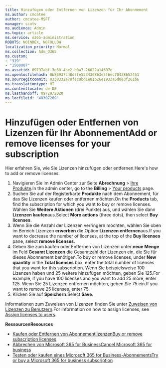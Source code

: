 ```yaml
---
title: Hinzufügen oder Entfernen von Lizenzen für Ihr Abonnement
ms.author: cmcatee
author: cmcatee-MSFT
manager: scotv
ms.audience: Admin
ms.topic: article
ms.service: o365-administration
ROBOTS: NOINDEX, NOFOLLOW
localization_priority: Normal
ms.collection: Adm_O365
ms.custom:
- "319"
- "1500007"
ms.assetid: 69797abf-3e60-4be2-b0a7-26022a14397e
ms.openlocfilehash: 0b86937c48d7fe553436863e5f6ec70438652451
ms.sourcegitcommit: 0338332a70fec9bd1e81b26e1933a5d0e3f261b6
ms.translationtype: MT
ms.contentlocale: de-DE
ms.lasthandoff: 09/29/2020
ms.locfileid: "48307269"
---
```

# <a name="add-or-remove-licenses-for-your-subscription"></a><span data-ttu-id="f5a65-102">Hinzufügen oder Entfernen von Lizenzen für Ihr Abonnement</span><span class="sxs-lookup"><span data-stu-id="f5a65-102">Add or remove licenses for your subscription</span></span>

<span data-ttu-id="f5a65-103">Hier erfahren Sie, wie Sie Lizenzen hinzufügen oder entfernen.</span><span class="sxs-lookup"><span data-stu-id="f5a65-103">Here's how to add or remove licenses.</span></span>
  
1. <span data-ttu-id="f5a65-104">Navigieren Sie im Admin Center zur Seite **Abrechnung** > [Ihre Produkte](https://go.microsoft.com/fwlink/p/?linkid=842054).</span><span class="sxs-lookup"><span data-stu-id="f5a65-104">In the admin center, go to the **Billing** > [Your products](https://go.microsoft.com/fwlink/p/?linkid=842054) page.</span></span>
2. <span data-ttu-id="f5a65-105">Suchen Sie auf der Registerkarte **Produkte** nach dem Abonnement, für das Sie Lizenzen kaufen oder entfernen möchten.</span><span class="sxs-lookup"><span data-stu-id="f5a65-105">On the **Products** tab, find the subscription for which you want to buy or remove licenses.</span></span> <span data-ttu-id="f5a65-106">Wählen Sie **Weitere Aktionen** (drei Punkte) aus, und wählen Sie dann **Lizenzen kaufen**aus.</span><span class="sxs-lookup"><span data-stu-id="f5a65-106">Select **More actions** (three dots), then select **Buy licenses**.</span></span>
3. <span data-ttu-id="f5a65-107">Wenn Sie die Anzahl der Lizenzen verringern möchten, wählen Sie oben im Bereich Lizenzen **erwerben** die Option **Lizenzen entfernen**aus.</span><span class="sxs-lookup"><span data-stu-id="f5a65-107">If you want to decrease the number of licenses, at the top of the **Buy licenses** pane, select **remove licenses**.</span></span>
4. <span data-ttu-id="f5a65-108">Geben Sie zum kaufen oder Entfernen von Lizenzen unter **neue Menge** im Feld **Gesamt Lizenzen** die Gesamtzahl der Lizenzen ein, die Sie für dieses Abonnement benötigen.</span><span class="sxs-lookup"><span data-stu-id="f5a65-108">To buy or remove licenses, under **New quantity** in the **Total licenses** box, enter the total number of licenses that you want for this subscription.</span></span> <span data-ttu-id="f5a65-109">Wenn Sie beispielsweise 100 Lizenzen haben und 25 weitere hinzufügen möchten, geben Sie 125.</span><span class="sxs-lookup"><span data-stu-id="f5a65-109">For example, if you have 100 licenses and you want to add 25 more, enter 125.</span></span> <span data-ttu-id="f5a65-110">Wenn Sie 25 Lizenzen entfernen möchten, geben Sie 75 ein.</span><span class="sxs-lookup"><span data-stu-id="f5a65-110">If you want to remove 25 licenses, enter 75.</span></span>
5. <span data-ttu-id="f5a65-111">Klicken Sie auf **Speichern**.</span><span class="sxs-lookup"><span data-stu-id="f5a65-111">Select **Save**.</span></span>

<span data-ttu-id="f5a65-112">Informationen zum Zuweisen von Lizenzen finden Sie unter [Zuweisen von Lizenzen zu Benutzern](https://docs.microsoft.com/microsoft-365/admin/manage/assign-licenses-to-users).</span><span class="sxs-lookup"><span data-stu-id="f5a65-112">For information on how to assign licenses, see [Assign licenses to users](https://docs.microsoft.com/microsoft-365/admin/manage/assign-licenses-to-users).</span></span>

<span data-ttu-id="f5a65-113">**Ressourcen**</span><span class="sxs-lookup"><span data-stu-id="f5a65-113">**Resources**</span></span>
  
- [<span data-ttu-id="f5a65-114">Kaufen oder Entfernen von Abonnementlizenzen</span><span class="sxs-lookup"><span data-stu-id="f5a65-114">Buy or remove subscription licenses</span></span>](https://docs.microsoft.com/microsoft-365/commerce/licenses/buy-licenses)
- [<span data-ttu-id="f5a65-115">Abbrechen von Microsoft 365 for Business</span><span class="sxs-lookup"><span data-stu-id="f5a65-115">Cancel Microsoft 365 for business</span></span>](https://docs.microsoft.com/microsoft-365/commerce/subscriptions/cancel-your-subscription)
- [<span data-ttu-id="f5a65-116">Testen oder kaufen eines Microsoft 365 for Business-Abonnements</span><span class="sxs-lookup"><span data-stu-id="f5a65-116">Try or buy a Microsoft 365 for business subscription</span></span>](https://docs.microsoft.com/microsoft-365/commerce/try-or-buy-microsoft-365)